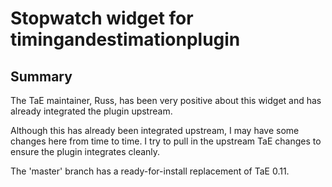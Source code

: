 Stopwatch widget for timingandestimationplugin
==============================================

Summary
-------

The TaE maintainer, Russ, has been very positive about this widget and has already integrated the plugin upstream.

Although this has already been integrated upstream, I may have some changes here from time to time. I try to pull in the upstream TaE changes to ensure the plugin integrates cleanly.

The 'master' branch has a ready-for-install replacement of TaE 0.11.

